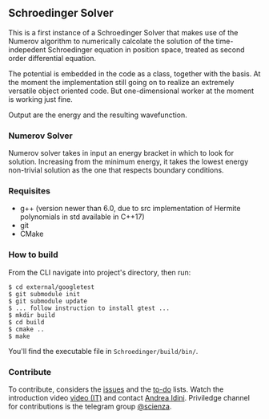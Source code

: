 ## Schroedinger Solver
This is a first instance of a Schroedinger Solver that makes use of the Numerov algorithm to numerically calcolate the solution of the time-indepedent Schroedinger equation in position space, treated as second order differential equation.

The potential is embedded in the code as a class, together with the basis. At the moment the implementation still going on to realize an extremely versatile object oriented code. But one-dimensional worker at the moment is working just fine.

Output are the energy and the resulting wavefunction.

### Numerov Solver
Numerov solver takes in input an energy bracket in which to look for solution. Increasing from the minimum energy, it takes the lowest energy non-trivial solution as the one that respects boundary conditions.

### Requisites
- g++ (version newer than 6.0, due to src implementation of Hermite polynomials in std available in C++17)
- git 
- CMake

### How to build
From the CLI navigate into project's directory, then run:
```
$ cd external/googletest
$ git submodule init
$ git submodule update
$ ... follow instruction to install gtest ...
$ mkdir build
$ cd build
$ cmake ..
$ make
```
You'll find the executable file in `Schroedinger/build/bin/`.

### Contribute
To contribute, considers the [issues](https://github.com/AndreaIdini/Schroedinger/issues) and the [to-do](https://github.com/AndreaIdini/Schroedinger/projects) lists.
Watch the introduction video [video \(IT\)](https://www.youtube.com/watch?v=KH8xd0TKkz4) and contact [Andrea Idini](mailto:andrea.idini@gmail.com).
Priviledge channel for contributions is the telegram group [@scienza](https://t.me/Scienza).
